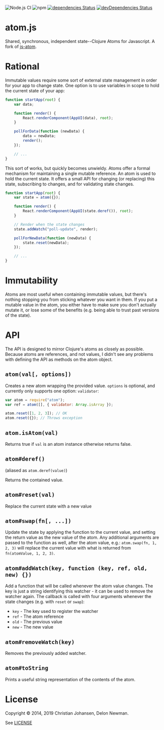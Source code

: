 ![Node.js CI](https://github.com/delonnewman/atomjs/workflows/Node.js%20CI/badge.svg)
![npm](https://img.shields.io/npm/v/delonnewman/atom)
[![dependencies Status](https://david-dm.org/delonnewman/atomjs/status.svg)](https://david-dm.org/delonnewman/conveyor)
[![devDependencies Status](https://david-dm.org/delonnewman/atomjs/dev-status.svg)](https://david-dm.org/delonnewman/conveyor?type=dev)

atom.js
=======

Shared, synchronous, independent state--Clojure Atoms for Javascript. A fork of [js-atom](https://github.com/cjohansen/js-atom).

Rational
========

Immutable values require some sort of external state management in order for
your app to change state. One option is to use variables in scope to hold the
current state of your app:

```js
function startApp(root) {
    var data;

    function render() {
        React.renderComponent(AppUI(data), root);
    }

    pollForData(function (newData) {
        data = newData;
        render();
    });

    // ...
}
```

This sort of works, but quickly becomes unwieldy. Atoms offer a formal mechanism
for maintaining a single mutable reference. An atom is used to hold the current
state. It offers a small API for changing (or replacing) this state, subscribing
to changes, and for validating state changes.

```js
function startApp(root) {
    var state = atom({});

    function render() {
        React.renderComponent(AppUI(state.deref()), root);
    }

    // Render when the state changes
    state.addWatch("poll-update", render);

    pollForNewData(function (newData) {
        state.reset(newData);
    });

    // ...
}
```

Immutability
============

Atoms are most useful when containing immutable values, but there's nothing
stopping you from sticking whatever you want in them. If you put a mutable value
in the atom, you either have to make sure you don't actually mutate it, or lose
some of the benefits (e.g. being able to trust past versions of the state).

API
===

The API is designed to mirror Clojure's atoms as closely as possible. Because
atoms are references, and not values, I didn't see any problems with defining
the API as methods on the atom object.

`atom(val[, options])`
----------------------

Creates a new atom wrapping the provided value. `options` is optional, and
currently only supports one option: `validator`:

```js
var atom = require("atom");
var ref = atom([], { validator: Array.isArray });

atom.reset([1, 2, 3]); // OK
atom.reset({}); // Throws exception
```


`atom.isAtom(val)`
------------------

Returns true if `val` is an atom instance otherwise returns false.


`atom#deref()` 
--------------

(aliased as `atom.deref(value)`)

Returns the contained value.


`atom#reset(val)`
-----------------

Replace the current state with a new value


`atom#swap(fn[, ...])`
----------------------

Update the state by applying the function to the current value, and setting the
return value as the new value of the atom. Any additional arguments are passed
to the function as well, after the atom value, e.g.: `atom.swap(fn, 1, 2, 3)`
will replace the current value with what is returned from
`fn(atomValue, 1, 2, 3)`.


`atom#addWatch(key, function (key, ref, old, new) {})`
------------------------------------------------------

Add a function that will be called whenever the atom value changes. The key is
just a string identifying this watcher - it can be used to remove the watcher
again. The callback is called with four arguments whenever the state changes
(e.g. with `reset` or `swap`):

- `key` - The key used to register the watcher
- `ref` - The atom reference
- `old` - The previous value
- `new` - The new value


`atom#removeWatch(key)`
-----------------------

Removes the previously added watcher.

`atom#toString`
---------------

Prints a useful string representation of the contents of the atom.

License
=======

Copyright © 2014, 2019 Christian Johansen, Delon Newman.

See [LICENSE](LICENSE)
